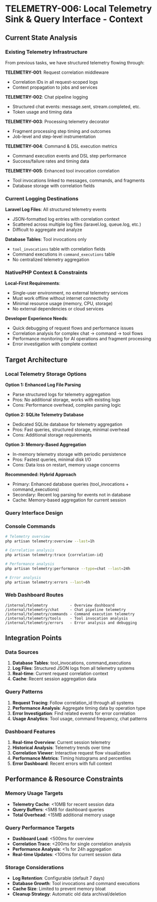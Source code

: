 # TELEMETRY-006: Local Telemetry Sink & Query Interface - Context

## Current State Analysis

### Existing Telemetry Infrastructure
From previous tasks, we have structured telemetry flowing through:

**TELEMETRY-001**: Request correlation middleware
- Correlation IDs in all request-scoped logs
- Context propagation to jobs and services

**TELEMETRY-002**: Chat pipeline logging  
- Structured chat events: message.sent, stream.completed, etc.
- Token usage and timing data

**TELEMETRY-003**: Processing telemetry decorator
- Fragment processing step timing and outcomes
- Job-level and step-level instrumentation

**TELEMETRY-004**: Command & DSL execution metrics
- Command execution events and DSL step performance
- Success/failure rates and timing data

**TELEMETRY-005**: Enhanced tool invocation correlation
- Tool invocations linked to messages, commands, and fragments
- Database storage with correlation fields

### Current Logging Destinations
**Laravel Log Files**: All structured telemetry events
- JSON-formatted log entries with correlation context
- Scattered across multiple log files (laravel.log, queue.log, etc.)
- Difficult to aggregate and analyze

**Database Tables**: Tool invocations only
- `tool_invocations` table with correlation fields
- Command executions in `command_executions` table
- No centralized telemetry aggregation

### NativePHP Context & Constraints
**Local-First Requirements**:
- Single-user environment, no external telemetry services
- Must work offline without internet connectivity
- Minimal resource usage (memory, CPU, storage)
- No external dependencies or cloud services

**Developer Experience Needs**:
- Quick debugging of request flows and performance issues
- Correlation analysis for complex chat → command → tool flows
- Performance monitoring for AI operations and fragment processing
- Error investigation with complete context

## Target Architecture

### Local Telemetry Storage Options

**Option 1: Enhanced Log File Parsing**
- Parse structured logs for telemetry aggregation
- Pros: No additional storage, works with existing logs
- Cons: Performance overhead, complex parsing logic

**Option 2: SQLite Telemetry Database**
- Dedicated SQLite database for telemetry aggregation
- Pros: Fast queries, structured storage, minimal overhead
- Cons: Additional storage requirements

**Option 3: Memory-Based Aggregation**
- In-memory telemetry storage with periodic persistence
- Pros: Fastest queries, minimal disk I/O
- Cons: Data loss on restart, memory usage concerns

**Recommended: Hybrid Approach**
- Primary: Enhanced database queries (tool_invocations + command_executions)
- Secondary: Recent log parsing for events not in database
- Cache: Memory-based aggregation for current session

### Query Interface Design

### Console Commands
```bash
# Telemetry overview
php artisan telemetry:overview --last=1h

# Correlation analysis  
php artisan telemetry:trace {correlation-id}

# Performance analysis
php artisan telemetry:performance --type=chat --last=24h

# Error analysis
php artisan telemetry:errors --last=6h
```

### Web Dashboard Routes
```
/internal/telemetry          - Overview dashboard
/internal/telemetry/chat     - Chat pipeline telemetry
/internal/telemetry/commands - Command execution telemetry  
/internal/telemetry/tools    - Tool invocation analysis
/internal/telemetry/errors   - Error analysis and debugging
```

## Integration Points

### Data Sources
1. **Database Tables**: tool_invocations, command_executions
2. **Log Files**: Structured JSON logs from all telemetry systems
3. **Real-time**: Current request correlation context
4. **Cache**: Recent session aggregation data

### Query Patterns
1. **Request Tracing**: Follow correlation_id through all systems
2. **Performance Analysis**: Aggregate timing data by operation type
3. **Error Investigation**: Find related events for error correlation
4. **Usage Analytics**: Tool usage, command frequency, chat patterns

### Dashboard Features
1. **Real-time Overview**: Current session telemetry
2. **Historical Analysis**: Telemetry trends over time
3. **Correlation Viewer**: Interactive request flow visualization
4. **Performance Metrics**: Timing histograms and percentiles
5. **Error Dashboard**: Recent errors with full context

## Performance & Resource Constraints

### Memory Usage Targets
- **Telemetry Cache**: <10MB for recent session data
- **Query Buffers**: <5MB for dashboard queries
- **Total Overhead**: <15MB additional memory usage

### Query Performance Targets
- **Dashboard Load**: <500ms for overview
- **Correlation Trace**: <200ms for single correlation analysis
- **Performance Analysis**: <1s for 24h aggregation
- **Real-time Updates**: <100ms for current session data

### Storage Considerations
- **Log Retention**: Configurable (default 7 days)
- **Database Growth**: Tool invocations and command executions
- **Cache Size**: Limited to prevent memory bloat
- **Cleanup Strategy**: Automatic old data archival/deletion